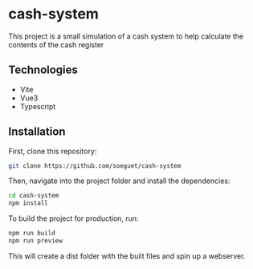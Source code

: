 # cash-system

This project is a small simulation of a cash system to help calculate the contents of the cash register

## Technologies
- Vite
- Vue3
- Typescript

## Installation

First, clone this repository:

```sh
git clone https://github.com/soeguet/cash-system
```
Then, navigate into the project folder and install the dependencies:

```sh
cd cash-system
npm install
```
To build the project for production, run:

```sh
npm run build
npm run preview
```

This will create a dist folder with the built files and spin up a webserver.

